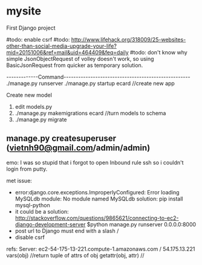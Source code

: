 # mysite
First Django project

#todo: enable csrf
#todo: http://www.lifehack.org/318009/25-websites-other-than-social-media-upgrade-your-life?mid=20151006&ref=mail&uid=464409&feq=daily
#todo: don't know why simple JsonObjectRequest of volley doesn't work, so using BasicJsonRequest from quicker as temporary solution.


-------------Command----------------------------------------------------
./manage.py runserver
./manage.py startup ecard //create new app

Create new model
1. edit models.py
2. ./manage.py makemigrations ecard //turn models to schema
3. ./manage.py migrate

manage.py createsuperuser (vietnh90@gmail.com/admin/admin)
--------------------------------------------------------------------------


emo: I was so stupid that i forgot to open Inbound rule ssh so i couldn't login from putty.



met issue:
- error:django.core.exceptions.ImproperlyConfigured: Error loading MySQLdb module: No module named MySQLdb
solution: pip install mysql-python
- it could be a solution:
http://stackoverflow.com/questions/9865621/connecting-to-ec2-django-development-server
$python manage.py runserver 0.0.0.0:8000  
- post url to Django must end with a slash /
- disable csrf



refs:
Server: ec2-54-175-13-221.compute-1.amazonaws.com  /  54.175.13.221
vars(obj) //return tuple of attrs of obj
getattr(obj, attr) //
